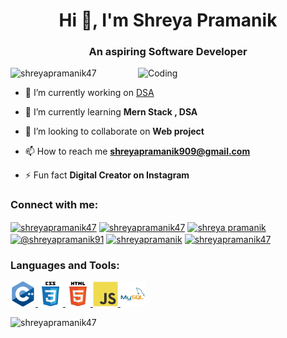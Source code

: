 <h1 align="center">Hi 👋, I'm Shreya Pramanik</h1>
<h3 align="center">An aspiring Software Developer</h3>
<img align="right" alt="Coding" width="300"src="https://camo.githubusercontent.com/5ff9182d12e799168a3bb67b88df7388ae08ede3/68747470733a2f2f6d69726f2e6d656469756d2e636f6d2f6d61782f3837352f312a7164415731546a434e353768316c6275757a766368672e676966">

<p align="left"> <img src="https://komarev.com/ghpvc/?username=shreyapramanik47&label=Profile%20views&color=0e75b6&style=flat" alt="shreyapramanik47" /> </p>

- 🔭 I’m currently working on [DSA](https://auth.geeksforgeeks.org/user/shreyapramanik47/practice)

- 🌱 I’m currently learning **Mern Stack , DSA**

- 👯 I’m looking to collaborate on **Web project**

- 📫 How to reach me **shreyapramanik909@gmail.com**

- ⚡ Fun fact **Digital Creator on Instagram**

<h3 align="left">Connect with me:</h3>
<p align="left">
<a href="https://linkedin.com/in/shreyapramanik47" target="blank"><img align="center" src="https://raw.githubusercontent.com/rahuldkjain/github-profile-readme-generator/master/src/images/icons/Social/linked-in-alt.svg" alt="shreyapramanik47" height="30" width="40" /></a>
<a href="https://instagram.com/shreyapramanik47" target="blank"><img align="center" src="https://raw.githubusercontent.com/rahuldkjain/github-profile-readme-generator/master/src/images/icons/Social/instagram.svg" alt="shreyapramanik47" height="30" width="40" /></a>
<a href="https://www.youtube.com/c/shreyapramanik2021" target="blank"><img align="center" src="https://raw.githubusercontent.com/rahuldkjain/github-profile-readme-generator/master/src/images/icons/Social/youtube.svg" alt="shreya pramanik" height="30" width="40" /></a>
<a href="https://www.hackerrank.com/shreyapramanik91" target="blank"><img align="center" src="https://raw.githubusercontent.com/rahuldkjain/github-profile-readme-generator/master/src/images/icons/Social/hackerrank.svg" alt="@shreyapramanik91" height="30" width="40" /></a>
<a href="https://www.leetcode.com/shreyapramanik" target="blank"><img align="center" src="https://raw.githubusercontent.com/rahuldkjain/github-profile-readme-generator/master/src/images/icons/Social/leet-code.svg" alt="shreyapramanik" height="30" width="40" /></a>
<a href="https://auth.geeksforgeeks.org/user/shreyapramanik47" target="blank"><img align="center" src="https://raw.githubusercontent.com/rahuldkjain/github-profile-readme-generator/master/src/images/icons/Social/geeks-for-geeks.svg" alt="shreyapramanik47" height="30" width="40" /></a>
</p>

<h3 align="left">Languages and Tools:</h3>
<p align="left"> <a href="https://www.w3schools.com/cpp/" target="_blank" rel="noreferrer"> <img src="https://raw.githubusercontent.com/devicons/devicon/master/icons/cplusplus/cplusplus-original.svg" alt="cplusplus" width="40" height="40"/> </a> <a href="https://www.w3schools.com/css/" target="_blank" rel="noreferrer"> <img src="https://raw.githubusercontent.com/devicons/devicon/master/icons/css3/css3-original-wordmark.svg" alt="css3" width="40" height="40"/> </a> <a href="https://www.w3.org/html/" target="_blank" rel="noreferrer"> <img src="https://raw.githubusercontent.com/devicons/devicon/master/icons/html5/html5-original-wordmark.svg" alt="html5" width="40" height="40"/> </a> <a href="https://developer.mozilla.org/en-US/docs/Web/JavaScript" target="_blank" rel="noreferrer"> <img src="https://raw.githubusercontent.com/devicons/devicon/master/icons/javascript/javascript-original.svg" alt="javascript" width="40" height="40"/> </a> <a href="https://www.mysql.com/" target="_blank" rel="noreferrer"> <img src="https://raw.githubusercontent.com/devicons/devicon/master/icons/mysql/mysql-original-wordmark.svg" alt="mysql" width="40" height="40"/> </a> </p>

<p><img align="left" src="https://github-readme-stats.vercel.app/api/top-langs?username=shreyapramanik47&show_icons=true&locale=en&layout=compact" alt="shreyapramanik47" /></p>

<!-- <p>&nbsp;<img align="center" src="https://github-readme-stats.vercel.app/api?username=shreyapramanik47&show_icons=true&locale=en" alt="shreyapramanik47" /></p>

<p><img align="center" src="https://github-readme-streak-stats.herokuapp.com/?user=shreyapramanik47&" alt="shreyapramanik" /></p> -->

